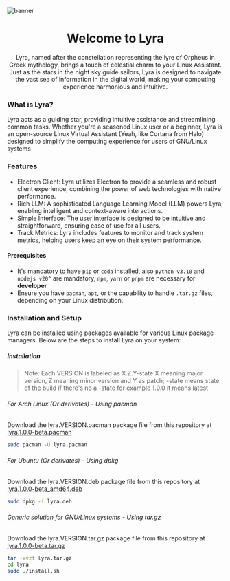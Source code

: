 ![banner](./.doc/assets/banner.png)

<div align="center">

# Welcome to Lyra

Lyra, named after the constellation representing the lyre of Orpheus in Greek mythology, brings a touch of celestial charm to your Linux Assistant. Just as the stars in the night sky guide sailors, Lyra is designed to navigate the vast sea of information in the digital world, making your computing experience harmonious and intuitive.

</div>

### What is Lyra?

Lyra acts as a guiding star, providing intuitive assistance and streamlining common tasks. Whether you're a seasoned Linux user or a beginner, Lyra is an open-source Linux Virtual Assistant (Yeah, like Cortana from Halo) designed to simplify the computing experience for users of GNU/Linux systems

### Features

- Electron Client: Lyra utilizes Electron to provide a seamless and robust client experience, combining the power of web technologies with native performance.
- Rich LLM: A sophisticated Language Learning Model (LLM) powers Lyra, enabling intelligent and context-aware interactions.
- Simple Interface: The user interface is designed to be intuitive and straightforward, ensuring ease of use for all users.
- Track Metrics: Lyra includes features to monitor and track system metrics, helping users keep an eye on their system performance.

#### Prerequisites

- It's mandatory to have `pip` or `coda` installed, also `python v3.10` and `nodejs v20^` are mandatory, `npm`, `yarn` or `pnpm` are necessary for **developer**
- Ensure you have `pacman`, `apt`, or the capability to handle `.tar.gz` files, depending on your Linux distribution.

### Installation and Setup

Lyra can be installed using packages available for various Linux package managers. Below are the steps to install Lyra on your system:

##### Installation

> Note: Each VERSION is labeled as X.Z.Y-state X meaning major version, Z meaning minor version and Y as patch; -state means state of the build if there's no a -state for example 1.0.0 it means latest

###### For Arch Linux (Or derivates) - Using pacman

Download the lyra.VERSION.pacman package file from this repository at [lyra.1.0.0-beta.pacman](https://github.com/AndresMpa/lyra/releases/download/beta/lyra-1.0.0-beta.pacman)

```sh
sudo pacman -U lyra.pacman
```

###### For Ubuntu (Or derivates) - Using dpkg

Download the lyra.VERSION.deb package file from this repository at [lyra.1.0.0-beta_amd64.deb](https://github.com/AndresMpa/lyra/releases/download/beta/lyra_1.0.0-beta_amd64.deb)

```sh
sudo dpkg -i lyra.deb
```

###### Generic solution for GNU/Linux systems - Using tar.gz

Download the lyra.VERSION.tar.gz package file from this repository at [lyra.1.0.0-beta.tar.gz](https://github.com/AndresMpa/lyra/releases/download/beta/lyra-1.0.0-beta.tar.gz)

```sh
tar -xvzf lyra.tar.gz
cd lyra
sudo ./install.sh
```
